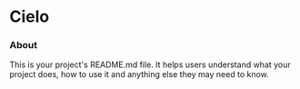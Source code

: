Cielo
=====

### About

This is your project's README.md file. It helps users understand what your
project does, how to use it and anything else they may need to know.